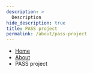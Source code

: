 ```yaml
---
description: >
  Description
hide_description: true
title: PASS project
permalink: /about/pass-project
---
```


<ul class="breadcrumb">
  <li><a href="/">Home</a></li>
  <li><a href="/about">About</a></li>
  <li>PASS project</li>
</ul>